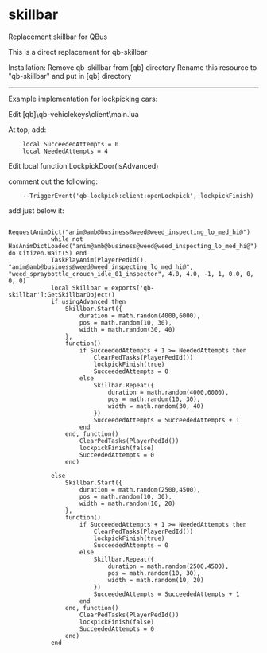 # skillbar
Replacement skillbar for QBus

This is a direct replacement for qb-skillbar

Installation:
Remove qb-skillbar from [qb] directory
Rename this resource to "qb-skillbar" and put in [qb] directory

---------------------------------------------------------------
Example implementation for lockpicking cars:

Edit [qb]\qb-vehiclekeys\client\main.lua

At top, add:

        local SucceededAttempts = 0
        local NeededAttempts = 4

Edit local function LockpickDoor(isAdvanced)

comment out the following:

        --TriggerEvent('qb-lockpick:client:openLockpick', lockpickFinish)

add just below it:

				RequestAnimDict("anim@amb@business@weed@weed_inspecting_lo_med_hi@")
				while not HasAnimDictLoaded("anim@amb@business@weed@weed_inspecting_lo_med_hi@") do Citizen.Wait(5) end
				TaskPlayAnim(PlayerPedId(), "anim@amb@business@weed@weed_inspecting_lo_med_hi@", "weed_spraybottle_crouch_idle_01_inspector", 4.0, 4.0, -1, 1, 0.0, 0, 0, 0)
				local Skillbar = exports['qb-skillbar']:GetSkillbarObject()
				if usingAdvanced then
					Skillbar.Start({
						duration = math.random(4000,6000),
						pos = math.random(10, 30),
						width = math.random(30, 40)
					},
					function()
						if SucceededAttempts + 1 >= NeededAttempts then
							ClearPedTasks(PlayerPedId())
							lockpickFinish(true)
							SucceededAttempts = 0
						else
							Skillbar.Repeat({
								duration = math.random(4000,6000),
								pos = math.random(10, 30),
								width = math.random(30, 40)
							})
							SucceededAttempts = SucceededAttempts + 1
						end
					end, function()
						ClearPedTasks(PlayerPedId())
						lockpickFinish(false)
						SucceededAttempts = 0
					end)
	
				else
					Skillbar.Start({
						duration = math.random(2500,4500),
						pos = math.random(10, 30),
						width = math.random(10, 20)
					},
					function()
						if SucceededAttempts + 1 >= NeededAttempts then
							ClearPedTasks(PlayerPedId())
							lockpickFinish(true)
							SucceededAttempts = 0
						else
							Skillbar.Repeat({
								duration = math.random(2500,4500),
								pos = math.random(10, 30),
								width = math.random(10, 20)
							})
							SucceededAttempts = SucceededAttempts + 1
						end
					end, function()
						ClearPedTasks(PlayerPedId())
						lockpickFinish(false)
						SucceededAttempts = 0
					end)
				end
